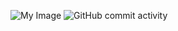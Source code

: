 ![My Image](my-image.jpg)
![GitHub commit activity](https://img.shields.io/github/commit-activity/w/christopher-yue/portfolioProject?style=flat-square)
